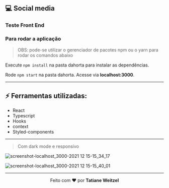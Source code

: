 ## 💻 Social media
  ### Teste Front End



### Para rodar a aplicação

> OBS: pode-se utilizar o gerenciador de pacotes npm ou o yarn para rodar os comandos abaixo

Execute ```npm install``` na pasta dahorta para instalar as dependências.

Rode ```npm start``` na pasta dahorta. Acesse via **localhost:3000**.

---

## :zap: Ferramentas utilizadas:
- React
- Typescript
- Hooks
- context
- Styled-components

---
> Com dark mode e responsivo

![screenshot-localhost_3000-2021 12 15-15_34_17](https://user-images.githubusercontent.com/52081179/146245744-3004f1e6-6d88-468a-9f4c-7cf047063031.png)

![screenshot-localhost_3000-2021 12 15-15_40_01](https://user-images.githubusercontent.com/52081179/146245827-0cdbfcbc-237b-402f-a192-84d65e57e4f8.png)



 ---
 <p align="center">Feito com ❤️ por <strong>Tatiane Weitzel<p>
